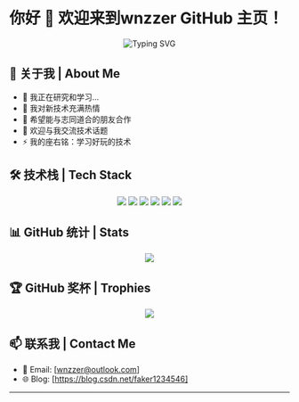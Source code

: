 # 你好 👋 欢迎来到wnzzer GitHub 主页！

<div align="center">
  <img src="https://readme-typing-svg.herokuapp.com?font=Fira+Code&pause=1000&color=2196F3&center=true&vCenter=true&width=435&lines=热爱编程;热爱学习;永远保持好奇心" alt="Typing SVG" />
</div>

## 🌈 关于我 | About Me

- 🔭 我正在研究和学习...
- 🌱 我对新技术充满热情
- 👯 希望能与志同道合的朋友合作
- 💬 欢迎与我交流技术话题
- ⚡ 我的座右铭：学习好玩的技术

## 🛠️ 技术栈 | Tech Stack

<div align="center">
  <img src="https://img.shields.io/badge/-Go-00ADD8?style=flat-square&logo=go&logoColor=white" />
  <img src="https://img.shields.io/badge/-Java-007396?style=flat-square&logo=java&logoColor=white" />
  <img src="https://img.shields.io/badge/-Vue.js-4FC08D?style=flat-square&logo=vue.js&logoColor=white" />
  <img src="https://img.shields.io/badge/-HTML5-E34F26?style=flat-square&logo=html5&logoColor=white" />
  <img src="https://img.shields.io/badge/-CSS3-1572B6?style=flat-square&logo=css3" />
  <img src="https://img.shields.io/badge/-JavaScript-F7DF1E?style=flat-square&logo=javascript&logoColor=black" />
  <!-- 你可以根据自己的技术栈添加更多徽章 -->
</div>

## 📊 GitHub 统计 | Stats

<div align="center">
  <img src="https://github-readme-stats.vercel.app/api?username=wnzzer&show_icons=true&theme=tokyonight" />
</div>

## 🏆 GitHub 奖杯 | Trophies

<div align="center">
  <img src="https://github-profile-trophy.vercel.app/?username=wnzzer&theme=nord&column=7" />
</div>

## 📫 联系我 | Contact Me

- 📧 Email: [wnzzer@outlook.com]
- 🌐 Blog: [https://blog.csdn.net/faker1234546]
<!-- 你可以添加其他社交媒体链接 -->

---

